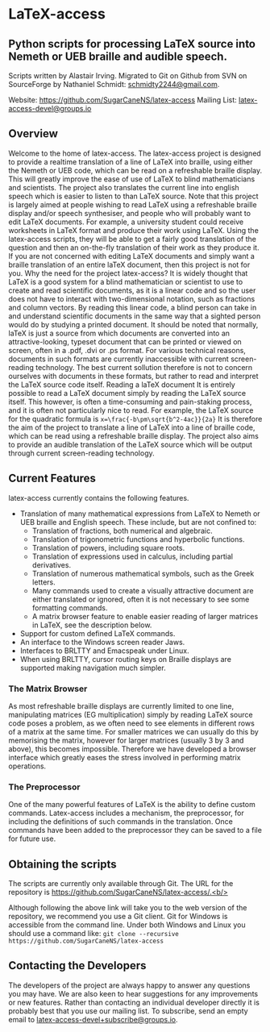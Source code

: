 # LaTeX-access
## Python scripts for processing LaTeX source into Nemeth or UEB braille and audible speech.

Scripts written by Alastair Irving.  Migrated to Git on Github from SVN on SourceForge by Nathaniel Schmidt: schmidty2244@gmail.com.

Website: https://github.com/SugarCaneNS/latex-access
Mailing List: latex-access-devel@groups.io

## Overview
Welcome to the home of latex-access.  The latex-access project is designed to provide a realtime translation of a line of LaTeX into braille, using either the Nemeth or UEB code, which can be read on a refreshable braille display. This will greatly improve the ease of use of LaTeX to blind mathematicians and scientists. The project also translates the current line into english speech which is easier to listen to than LaTeX source.
Note that this project is largely aimed at people wishing to read LaTeX using a refreshable braille display and/or speech synthesiser, and people who will probably want to edit LaTeX documents. For example, a university student could receive worksheets in LaTeX format and produce their work using LaTeX. Using the latex-access scripts, they will be able to get a fairly good translation of the question and then an on-the-fly translation of their work as they produce it. If you are not concerned with editing LaTeX documents and simply want a braille translation of an entire laTeX document, then this project is not for you.
Why the need for the project latex-access?
It is widely thought that LaTeX is a good system for a blind mathematician or scientist to use to create and read scientific documents, as it is a linear code and so the user does not have to interact with two-dimensional notation, such as fractions and column vectors. By reading this linear code, a blind person can take in and understand scientific documents in the same way that a sighted person would do by studying a printed document. It should be noted that normally, laTeX is just a source from which documents are converted into an attractive-looking, typeset document that can be printed or viewed on screen, often in a .pdf, .dvi or .ps format. For various technical reasons, documents in such formats are currently inaccessible with current screen-reading technology. The best current sollution therefore is not to concern ourselves with documents in these formats, but rather to read and interpret the LaTeX source code itself.
Reading a laTeX document
It is entirely possible to read a LaTeX document simply by reading the LaTeX source itself. This however, is often a time-consuming and pain-staking process, and it is often not particularly nice to read. For example, the LaTeX source for the quadratic formula is
```x=\frac{-b\pm\sqrt{b^2-4ac}}{2a}```
It is therefore the aim of the project to translate a line of LaTeX into a line of braille code, which can be read using a refreshable braille display. The project also aims to provide an audible translation of the LaTeX source which will be output through current screen-reading technology.

## Current Features
latex-access currently contains the following features.
* Translation of many mathematical expressions from LaTeX to Nemeth or UEB braille and English speech. These include, but are not confined to:
	* Translation of fractions, both numerical and algebraic.
	* Translation of trigonometric functions and hyperbolic functions.
	* Translation of powers, including square roots.
	* Translation of expressions used in calculus, including partial derivatives.
	* Translation of numerous mathematical symbols, such as the Greek letters.
	* Many commands used to create a visually attractive document are either translated or ignored, often it is not necessary to see some formatting commands.
	* A matrix browser feature to enable easier reading of larger matrices in LaTeX, see the description below.
* Support for custom defined LaTeX commands.
* An interface to the Windows screen reader Jaws.
* Interfaces to BRLTTY and Emacspeak under Linux.
* When using BRLTTY, cursor routing keys on Braille displays are supported making navigation much simpler.

### The Matrix Browser
As most refreshable braille displays are currently limited to one line, manipulating matrices (EG multiplication) simply by reading LaTeX source code poses a problem, as we often need to see elements in different rows of a matrix at the same time. For smaller matrices we can usually do this by memorising the matrix, however for larger matrices (usually 3 by 3 and above), this becomes impossible. Therefore we have developed a browser interface which greatly eases the stress involved in performing matrix operations.

### The Preprocessor
One of the many powerful features of LaTeX is the ability to define custom commands. Latex-access includes a mechanism, the preprocessor, for including the definitions of such commands in the translation. Once commands have been added to the preprocessor they can be saved to a file for future use.

## Obtaining the scripts
The scripts are currently only available through Git. The URL for the repository is https://github.com/SugarCaneNS/latex-access/.<b/>

Although following the above link will take you to the web version of the repository, we recommend you use a Git client. Git for Windows is accessible from the command line. Under both Windows and Linux you should use a command like:
```git clone --recursive https://github.com/SugarCaneNS/latex-access```

## Contacting the Developers
The developers of the project are always happy to answer any questions you may have. We are also keen to hear suggestions for any improvements or new features. Rather than contacting an individual developer directly it is probably best that you use our mailing list.  To subscribe, send an empty email to latex-access-devel+subscribe@groups.io.